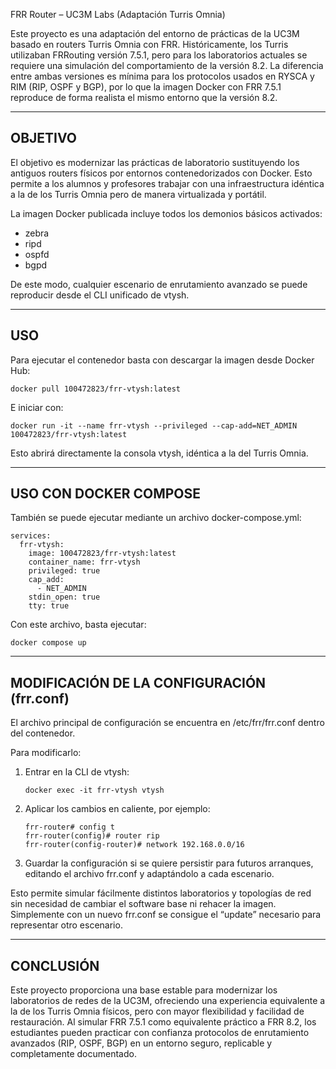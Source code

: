 FRR Router – UC3M Labs (Adaptación Turris Omnia)

Este proyecto es una adaptación del entorno de prácticas de la UC3M basado en routers Turris Omnia con FRR. 
Históricamente, los Turris utilizaban FRRouting versión 7.5.1, pero para los laboratorios actuales se requiere 
una simulación del comportamiento de la versión 8.2. La diferencia entre ambas versiones es mínima para los 
protocolos usados en RYSCA y RIM (RIP, OSPF y BGP), por lo que la imagen Docker con FRR 7.5.1 reproduce de 
forma realista el mismo entorno que la versión 8.2.

---

OBJETIVO
--------
El objetivo es modernizar las prácticas de laboratorio sustituyendo los antiguos routers físicos por entornos 
contenedorizados con Docker. Esto permite a los alumnos y profesores trabajar con una infraestructura idéntica 
a la de los Turris Omnia pero de manera virtualizada y portátil.

La imagen Docker publicada incluye todos los demonios básicos activados: 
- zebra
- ripd
- ospfd
- bgpd

De este modo, cualquier escenario de enrutamiento avanzado se puede reproducir desde el CLI unificado de vtysh.

---

USO
---
Para ejecutar el contenedor basta con descargar la imagen desde Docker Hub:

    docker pull 100472823/frr-vtysh:latest

E iniciar con:

    docker run -it --name frr-vtysh --privileged --cap-add=NET_ADMIN 100472823/frr-vtysh:latest

Esto abrirá directamente la consola vtysh, idéntica a la del Turris Omnia.

---

USO CON DOCKER COMPOSE
----------------------
También se puede ejecutar mediante un archivo docker-compose.yml:

    services:
      frr-vtysh:
        image: 100472823/frr-vtysh:latest
        container_name: frr-vtysh
        privileged: true
        cap_add:
          - NET_ADMIN
        stdin_open: true
        tty: true

Con este archivo, basta ejecutar:

    docker compose up

---

MODIFICACIÓN DE LA CONFIGURACIÓN (frr.conf)
-------------------------------------------
El archivo principal de configuración se encuentra en /etc/frr/frr.conf dentro del contenedor.

Para modificarlo:
1. Entrar en la CLI de vtysh:

       docker exec -it frr-vtysh vtysh

2. Aplicar los cambios en caliente, por ejemplo:

       frr-router# config t
       frr-router(config)# router rip
       frr-router(config-router)# network 192.168.0.0/16

3. Guardar la configuración si se quiere persistir para futuros arranques, editando el archivo frr.conf 
   y adaptándolo a cada escenario.

Esto permite simular fácilmente distintos laboratorios y topologías de red sin necesidad de cambiar el 
software base ni rehacer la imagen. Simplemente con un nuevo frr.conf se consigue el “update” necesario 
para representar otro escenario.

---

CONCLUSIÓN
----------
Este proyecto proporciona una base estable para modernizar los laboratorios de redes de la UC3M, ofreciendo 
una experiencia equivalente a la de los Turris Omnia físicos, pero con mayor flexibilidad y facilidad de 
restauración. Al simular FRR 7.5.1 como equivalente práctico a FRR 8.2, los estudiantes pueden practicar 
con confianza protocolos de enrutamiento avanzados (RIP, OSPF, BGP) en un entorno seguro, replicable y 
completamente documentado.
